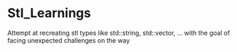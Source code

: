 # Stl_Learnings
Attempt at recreating stl types like std::string, std::vector, ... with the goal of facing unexpected challenges on the way
